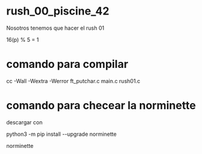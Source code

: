 # rush_00_piscine_42


Nosotros tenemos que hacer el rush 01

16(p) % 5 = 1

# comando para compilar

cc -Wall -Wextra -Werror ft_putchar.c main.c rush01.c

# comando para checear la norminette 

descargar con 

python3 -m pip install --upgrade norminette

norminette
